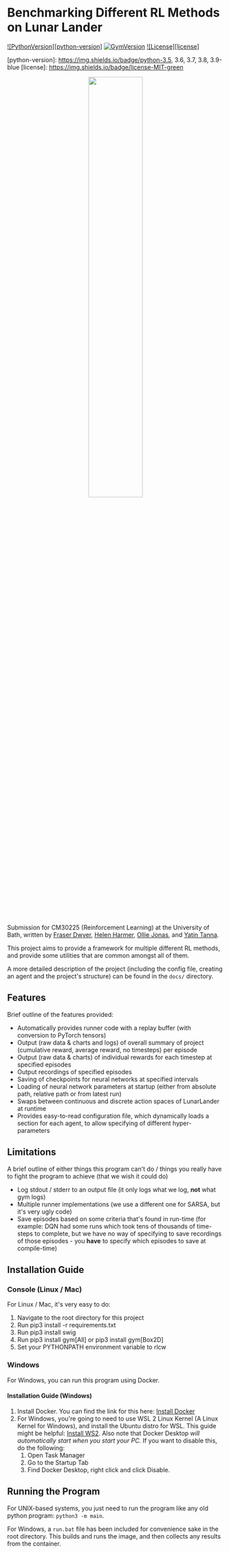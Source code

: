 # Benchmarking Different RL Methods on Lunar Lander
[![PythonVersion][python-version]][python-home]
[![GymVersion][gym-version]][gym-version]
[![License][license]](LICENSE)


[gym-version]: https://img.shields.io/badge/gym-0.26.2-blue
[python-version]: https://img.shields.io/badge/python-3.5, 3.6, 3.7, 3.8, 3.9-blue
[license]: https://img.shields.io/badge/license-MIT-green

[python-home]: https://python.org
[gym-website]: https://github.com/openai/gym

<p align="center">
  <img src="https://imgur.com/ODEnfxR.gif" width="50%" />
</p>

Submission for CM30225 (Reinforcement Learning) at the University of Bath, written by [Fraser Dwyer](https://github.com/Fraser-Dwyer), [Helen Harmer](https://github.com/helen2000), [Ollie Jonas](https://github.com/OllieJonas), and [Yatin Tanna](https://github.com/YatinTanna).

This project aims to provide a framework for multiple different RL methods, and provide some utilities that are common amongst all of them.

A more detailed description of the project (including the config file, creating an agent and the project's structure) can be found in the `docs/` directory.

## Features

Brief outline of the features provided:

- Automatically provides runner code with a replay buffer (with conversion to PyTorch tensors)
- Output (raw data & charts and logs) of overall summary of project (cumulative reward, average reward, no timesteps) per episode
- Output (raw data & charts) of individual rewards for each timestep at specified episodes
- Output recordings of specified episodes
- Saving of checkpoints for neural networks at specified intervals
- Loading of neural network parameters at startup (either from absolute path, relative path or from latest run)
- Swaps between continuous and discrete action spaces of LunarLander at runtime
- Provides easy-to-read configuration file, which dynamically loads a section for each agent, to allow specifying of different hyper-parameters

## Limitations

A brief outline of either things this program can't do / things you really have to fight the program to achieve (that we wish it could do)

- Log stdout / stderr to an output file (it only logs what we log, **not** what gym logs)
- Multiple runner implementations (we use a different one for SARSA, but it's very ugly code)
- Save episodes based on some criteria that's found in run-time (for example: DQN had some runs which took tens of thousands of time-steps to complete, but we have no way of specifying to save recordings of those episodes - you **have** to specify which episodes to save at compile-time)

## Installation Guide

### Console (Linux / Mac)
  
For Linux / Mac, it's very easy to do:

1. Navigate to the root directory for this project
2. Run pip3 install -r requirements.txt
3. Run pip3 install swig
4. Run pip3 install gym[All] or pip3 install gym[Box2D]
5. Set your PYTHONPATH environment variable to rlcw

### Windows

For Windows, you can run this program using Docker.
  
#### Installation Guide (Windows)
  
  1. Install Docker. You can find the link for this here: [Install Docker](https://docs.docker.com/get-docker/ "Docker")
  2. For Windows, you're going to need to use WSL 2 Linux Kernel (A Linux Kernel for Windows), and install the Ubuntu distro for WSL. This guide might be helpful:  [Install WS2](https://learn.microsoft.com/en-us/windows/wsl/install-manual). Also note that Docker Desktop _will automatically start when you start your PC._ If you want to disable this, do the following:
      1. Open Task Manager
      2. Go to the Startup Tab
      3. Find Docker Desktop, right click and click Disable.

## Running the Program

For UNIX-based systems, you just need to run the program like any old python program: `python3 -m main`. 
  
For Windows, a `run.bat` file has been included for convenience sake in the root directory. This builds and runs the image, and then collects any results from the container. 
  
